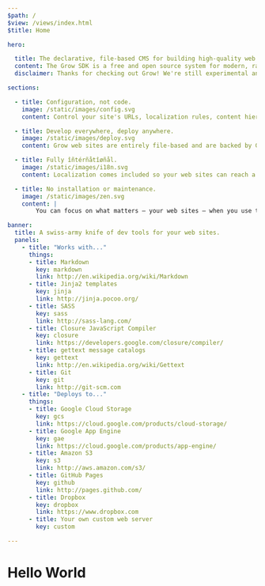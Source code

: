 ```yaml
---
$path: /
$view: /views/index.html
$title: Home

hero:

  title: The declarative, file-based CMS for building high-quality web sites.
  content: The Grow SDK is a free and open source system for modern, rapid, collaborative web site management and production. With Grow, everyone (from individual developers to large creative agencies) can save time on architecture and maintenance, and make time for awesome and creative front end web development.
  disclaimer: Thanks for checking out Grow! We're still experimental and in heavy development, including the documentation. We may make backwards incompatible changes, so try it out at your own risk.

sections:

  - title: Configuration, not code.
    image: /static/images/config.svg
    content: Control your site's URLs, localization rules, content hierarchy, structure and behavior all with configuration, not with code. You won't have to program your site's serving logic again and again, so your site-building process stays rapid and nimble. Modifications to to your architecture are always just a config change away.

  - title: Develop everywhere, deploy anywhere.
    image: /static/images/deploy.svg
    content: Grow web sites are entirely file-based and are backed by Git, with no databases for you to maintain. Development can happen on your local machine or in the cloud. Grow can build and deploy to a variety of destinations – or it can export static files for you to integrate with your custom web server.

  - title: Fully îñtérñåtîøñål.
    image: /static/images/i18n.svg
    content: Localization comes included so your web sites can reach a global audience. You can configure localized URL formats, easily specify what content is translated and what isn't, and integrate with translation providers to translate your projects.

  - title: No installation or maintenance.
    image: /static/images/zen.svg
    content: |
        You can focus on what matters – your web sites – when you use the Grow SDK. Your projects are stored and managed entirely separate from the SDK, so you'll never have to maintain a deployed installation or deal with upgrades. Grow tests and verifies your sites every time you deploy them, and warns you when it discovers issues in your code related to web security.

banner:
  title: A swiss-army knife of dev tools for your web sites.
  panels:
    - title: "Works with..."
      things:
      - title: Markdown
        key: markdown
        link: http://en.wikipedia.org/wiki/Markdown
      - title: Jinja2 templates
        key: jinja
        link: http://jinja.pocoo.org/
      - title: SASS
        key: sass
        link: http://sass-lang.com/
      - title: Closure JavaScript Compiler
        key: closure
        link: https://developers.google.com/closure/compiler/
      - title: gettext message catalogs
        key: gettext
        link: http://en.wikipedia.org/wiki/Gettext
      - title: Git
        key: git
        link: http://git-scm.com
    - title: "Deploys to..."
      things:
      - title: Google Cloud Storage
        key: gcs
        link: https://cloud.google.com/products/cloud-storage/
      - title: Google App Engine
        key: gae
        link: https://cloud.google.com/products/app-engine/
      - title: Amazon S3
        key: s3
        link: http://aws.amazon.com/s3/
      - title: GitHub Pages
        key: github
        link: http://pages.github.com/
      - title: Dropbox
        key: dropbox
        link: https://www.dropbox.com
      - title: Your own custom web server
        key: custom

---
```

# Hello World

